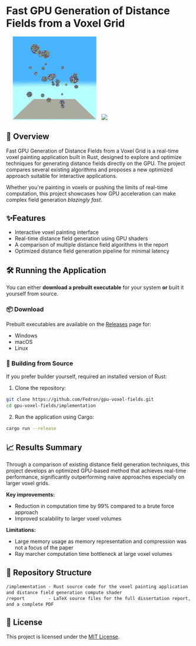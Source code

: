 # Fast GPU Generation of Distance Fields from a Voxel Grid

<p align="center">
  <img src="assets/demo1.gif" width="45%" style="display: inline-block; margin-right: 10px;" />
  <img src="assets/demo2.gif" width="45%" style="display: inline-block;" />
</p>


## 🚀 Overview
Fast GPU Generation of Distance Fields from a Voxel Grid is a real-time voxel painting application built in Rust, designed to explore and optimize techniques for generating distance fields directly on the GPU.
The project compares several existing algorithms and proposes a new optimized approach suitable for interactive applications.

Whether you're painting in voxels or pushing the limits of real-time computation, this project showcases how GPU acceleration can make complex field generation *blazingly fast*.

## ✨Features
- Interactive voxel painting interface
- Real-time distance field generation using GPU shaders
- A comparison of multiple distance field algorithms in the report
- Optimized distance field generation pipeline for minimal latency

## 🛠️ Running the Application
You can either **download a prebuilt executable** for your system **or** built it yourself from source.

### 📦 Download
Prebuilt executables are available on the [Releases](https://github.com/Fedron/gpu-voxel-fields/releases) page for:
- Windows
- macOS
- Linux

### 🔨 Building from Source
If you prefer builder yourself, required an installed version of Rust:

1. Clone the repository:
```bash
git clone https://github.com/Fedron/gpu-voxel-fields.git
cd gpu-voxel-fields/implementation
```
2. Run the application using Cargo:
```bash
cargo run --release
```

## 📈 Results Summary
Through a comparison of existing distance field generation techniques, this project develops an optimized GPU-based method that achieves real-time performance, significantly outperforming naive approaches especially on larger voxel grids.

**Key improvements:**
- Reduction in computation time by 99% compared to a brute force approach
- Improved scalability to larger voxel volumes

**Limitations:**
- Large memory usage as memory representation and compression was not a focus of the paper
- Ray marcher computation time bottleneck at large voxel volumes

## 📂 Repository Structure

```
/implementation - Rust source code for the voxel painting application and distance field generation compute shader
/report         - LaTeX source files for the full dissertation report, and a complete PDF
```

## 📜 License
This project is licensed under the [MIT License](LICENSE).
